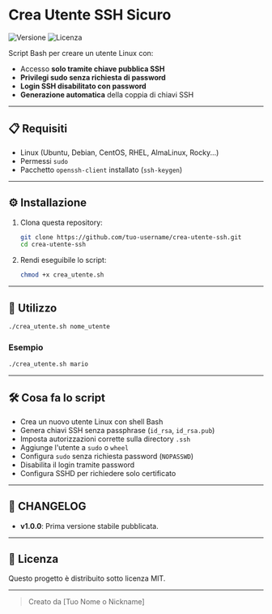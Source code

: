 # Crea Utente SSH Sicuro
![Versione](https://img.shields.io/badge/version-1.0.0-blue.svg)
![Licenza](https://img.shields.io/badge/license-MIT-green.svg)

Script Bash per creare un utente Linux con:
- Accesso **solo tramite chiave pubblica SSH**
- **Privilegi sudo senza richiesta di password**
- **Login SSH disabilitato con password**
- **Generazione automatica** della coppia di chiavi SSH

---

## 📋 Requisiti

- Linux (Ubuntu, Debian, CentOS, RHEL, AlmaLinux, Rocky...)
- Permessi `sudo`
- Pacchetto `openssh-client` installato (`ssh-keygen`)

---

## ⚙️ Installazione

1. Clona questa repository:
   ```bash
   git clone https://github.com/tuo-username/crea-utente-ssh.git
   cd crea-utente-ssh
   ```

2. Rendi eseguibile lo script:
   ```bash
   chmod +x crea_utente.sh
   ```

---

## 🚀 Utilizzo

```bash
./crea_utente.sh nome_utente
```

### Esempio

```bash
./crea_utente.sh mario
```

---

## 🛠️ Cosa fa lo script

- Crea un nuovo utente Linux con shell Bash
- Genera chiavi SSH senza passphrase (`id_rsa`, `id_rsa.pub`)
- Imposta autorizzazioni corrette sulla directory `.ssh`
- Aggiunge l'utente a `sudo` o `wheel`
- Configura `sudo` senza richiesta password (`NOPASSWD`)
- Disabilita il login tramite password
- Configura SSHD per richiedere solo certificato

---

## 📝 CHANGELOG

- **v1.0.0**: Prima versione stabile pubblicata.

---

## 📜 Licenza

Questo progetto è distribuito sotto licenza MIT.

---

> Creato da [Tuo Nome o Nickname]
